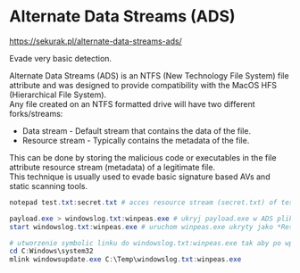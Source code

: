 
# Alternate Data Streams (ADS)
https://sekurak.pl/alternate-data-streams-ads/

Evade very basic detection.

Alternate Data Streams (ADS) is an NTFS (New Technology File System) file attribute and was designed to provide compatibility with the MacOS HFS (Hierarchical File System).  
Any file created on an NTFS formatted drive will have two different forks/streams:

- Data stream - Default stream that contains the data of the file.
- Resource stream - Typically contains the metadata of the file.

This can be done by storing the malicious code or executables in the file attribute resource stream (metadata) of a legitimate file.  
This technique is usually used to evade basic signature based AVs and static scanning tools.

```powershell
notepad test.txt:secret.txt # acces resource stream (secret.txt) of test.txt file
```
```powershell
payload.exe > windowslog.txt:winpeas.exe # ukryj payload.exe w ADS pliku windowslog.txt, nazwa ADS to winpeas.exe
start windowslog.txt:winpeas.exe # uruchom winpeas.exe ukryty jako *Resource Stream* w pliku aindowslog.txt
```
```powershell
# utworzenie symbolic linku do windowslog.txt:winpeas.exe tak aby po wpisaniu komendy *windowsupdate* do CLI uruchamiany był windowslog.txt:winpeas.exe
cd C:Windows\system32
mlink windowsupdate.exe C:\Temp\windowslog.txt:winpeas.exe
```

